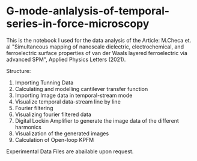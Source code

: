 # G-mode-anlalysis-of-temporal-series-in-force-microscopy

This is the notebook I used for the data analysis of the Article: M.Checa et. al "Simultaneous mapping of nanoscale dielectric, electrochemical, and ferroelectric surface properties of van der Waals layered ferroelectric via advanced SPM", Applied Physics Letters (2021).

Structure:
  1. Importing Tunning Data
  2. Calculating and modelling cantilever transfer function
  3. Importing Image data in temporal-stream mode
  4. Visualize temporal data-stream line by line
  5. Fourier filtering
  6. Visualizing fourier filtered data
  7. Digital Lockin Amplifier to generate the image data of the different harmonics
  8. Visualization of the generated images
  9. Calculation of Open-loop KPFM

Experimental Data Files are abailable upon request.
